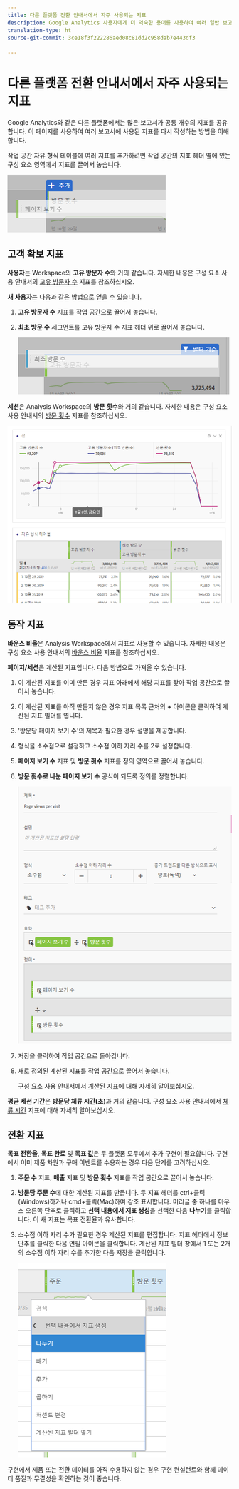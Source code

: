 ```yaml
---
title: 다른 플랫폼 전환 안내서에서 자주 사용되는 지표
description: Google Analytics 사용자에게 더 익숙한 용어를 사용하여 여러 일반 보고서의 지표 데이터를 가져오는 방법을 이해합니다.
translation-type: ht
source-git-commit: 3ce18f3f222286aed08c81dd2c958dab7e443df3

---
```



# 다른 플랫폼 전환 안내서에서 자주 사용되는 지표

Google Analytics와 같은 다른 플랫폼에서는 많은 보고서가 공통 개수의 지표를 공유합니다. 이 페이지를 사용하여 여러 보고서에 사용된 지표를 다시 작성하는 방법을 이해합니다.

작업 공간 자유 형식 테이블에 여러 지표를 추가하려면 작업 공간의 지표 헤더 옆에 있는 구성 요소 영역에서 지표를 끌어서 놓습니다.

![추가 지표](/help/technotes/ga-to-aa/assets/new_metric.png)

## 고객 확보 지표

**사용자**&#x200B;는 Workspace의 **고유 방문자 수**&#x200B;와 거의 같습니다. 자세한 내용은 구성 요소 사용 안내서의 [고유 방문자 수](/help/components/c-variables/c-metrics/metrics-unique-visitors.md) 지표를 참조하십시오.

**새 사용자**&#x200B;는 다음과 같은 방법으로 얻을 수 있습니다.

1. **고유 방문자 수** 지표를 작업 공간으로 끌어서 놓습니다.
2. **최초 방문 수** 세그먼트를 고유 방문자 수 지표 헤더 위로 끌어서 놓습니다.

   ![최초 방문](../assets/first_time_visits.png)

**세션**&#x200B;은 Analysis Workspace의 **방문 횟수**&#x200B;와 거의 같습니다. 자세한 내용은 구성 요소 사용 안내서의 [방문 횟수](/help/components/c-variables/c-metrics/metrics-visit.md) 지표를 참조하십시오.

![고객 확보 지표](../assets/acquisition_metrics.png)

## 동작 지표

**바운스 비율**&#x200B;은 Analysis Workspace에서 지표로 사용할 수 있습니다. 자세한 내용은 구성 요소 사용 안내서의 [바운스 비율](/help/components/c-variables/c-metrics/metrics-bounce-rate.md) 지표를 참조하십시오.

**페이지/세션**&#x200B;은 계산된 지표입니다. 다음 방법으로 가져올 수 있습니다.

1. 이 계산된 지표를 이미 만든 경우 지표 아래에서 해당 지표를 찾아 작업 공간으로 끌어서 놓습니다.
2. 이 계산된 지표를 아직 만들지 않은 경우 지표 목록 근처의 **+** 아이콘을 클릭하여 계산된 지표 빌더를 엽니다.
3. &#39;방문당 페이지 보기 수&#39;의 제목과 필요한 경우 설명을 제공합니다.
4. 형식을 소수점으로 설정하고 소수점 이하 자리 수를 2로 설정합니다.
5. **페이지 보기 수** 지표 및 **방문 횟수** 지표를 정의 영역으로 끌어서 놓습니다.
6. **방문 횟수로 나눈 페이지 보기 수** 공식이 되도록 정의를 정렬합니다.

   ![방문당 페이지 보기 수](/help/technotes/ga-to-aa/assets/page_views_per_visit.png)

7. 저장을 클릭하여 작업 공간으로 돌아갑니다.
8. 새로 정의된 계산된 지표를 작업 공간으로 끌어서 놓습니다.

   구성 요소 사용 안내서에서 [계산된 지표](/help/components/c-variables/c-metrics/calculated-metric.md)에 대해 자세히 알아보십시오.

**평균 세션 기간**&#x200B;은 **방문당 체류 시간(초)**&#x200B;과 거의 같습니다. 구성 요소 사용 안내서에서 [체류 시간](/help/components/c-variables/c-metrics/metrics-time-spent.md) 지표에 대해 자세히 알아보십시오.

## 전환 지표

**목표 전환율**, **목표 완료** 및 **목표 값**&#x200B;은 두 플랫폼 모두에서 추가 구현이 필요합니다. 구현에서 이미 제품 차원과 구매 이벤트를 수용하는 경우 다음 단계를 고려하십시오.

1. **주문 수** 지표, **매출** 지표 및 **방문 횟수** 지표를 작업 공간으로 끌어서 놓습니다.
1. **방문당 주문 수**&#x200B;에 대한 계산된 지표를 만듭니다. 두 지표 헤더를 ctrl+클릭(Windows)하거나 cmd+클릭(Mac)하여 강조 표시합니다. 머리글 중 하나를 마우스 오른쪽 단추로 클릭하고 **선택 내용에서 지표 생성**&#x200B;을 선택한 다음 **나누기**&#x200B;를 클릭합니다. 이 새 지표는 목표 전환율과 유사합니다.
1. 소수점 이하 자리 수가 필요한 경우 계산된 지표를 편집합니다. 지표 헤더에서 정보 단추를 클릭한 다음 연필 아이콘을 클릭합니다. 계산된 지표 빌더 창에서 1 또는 2개의 소수점 이하 자리 수를 추가한 다음 저장을 클릭합니다.

   ![방문당 주문 수](/help/technotes/ga-to-aa/assets/orders_per_visit.png)

구현에서 제품 또는 전환 데이터를 아직 수용하지 않는 경우 구현 컨설턴트와 함께 데이터 품질과 무결성을 확인하는 것이 좋습니다.
